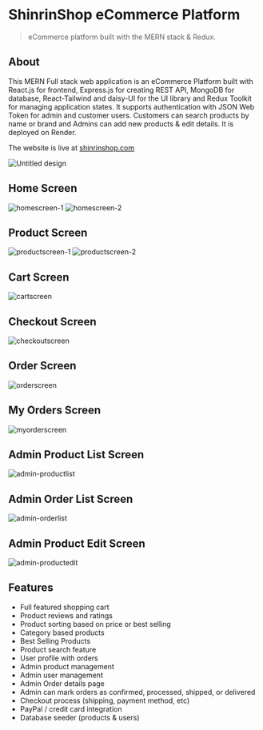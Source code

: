 # ShinrinShop eCommerce Platform
>eCommerce platform built with the MERN stack & Redux.

## About
This MERN Full stack web application is an eCommerce Platform built with React.js for frontend, Express.js for creating REST API, MongoDB for database, React-Tailwind and daisy-UI for the UI library and Redux Toolkit for managing application states. It supports authentication with JSON Web Token for admin and customer users. Customers can search products by name or brand and Admins can add new products & edit details. It is deployed on Render.

The website is live at [shinrinshop.com](https://shinrinshop.onrender.com/)


![Untitled design](https://github.com/user-attachments/assets/7760b94d-bf76-49a4-a5db-86c7e657beda)


## Home Screen
![homescreen-1](https://github.com/user-attachments/assets/26d68e9e-13ae-48f5-ab1a-cbf333a682a5)
![homescreen-2](https://github.com/user-attachments/assets/5f217534-7d84-40e6-9a5a-544a882b04e0)

## Product Screen
![productscreen-1](https://github.com/user-attachments/assets/9963920b-f039-4518-90b4-9545416ffe38)
![productscreen-2](https://github.com/user-attachments/assets/03086f14-8c57-4c9b-a850-61676d620f7f)

## Cart Screen 
![cartscreen](https://github.com/user-attachments/assets/05dd2b7d-2073-485a-aed8-a6370f9d6620)

## Checkout Screen
![checkoutscreen](https://github.com/user-attachments/assets/c855b98c-e1a8-48fa-89dd-8dfe8649a474)

## Order Screen 
![orderscreen](https://github.com/user-attachments/assets/9838d9fc-3efe-43a5-81fc-5a84768364a1)

## My Orders Screen
![myorderscreen](https://github.com/user-attachments/assets/ccde1b26-5c83-417e-aced-d52ff23ea19c)

## Admin Product List Screen
![admin-productlist](https://github.com/user-attachments/assets/1bcf6a37-e669-4c76-bb18-fb8b84877f35)

## Admin Order List Screen
![admin-orderlist](https://github.com/user-attachments/assets/ed8fd949-9cf7-4923-b14c-218a0b44b625)

## Admin Product Edit Screen
![admin-productedit](https://github.com/user-attachments/assets/c6fe66ac-d559-4ae8-8a19-f03e2d7406c8)

## Features

+ Full featured shopping cart
+ Product reviews and ratings
+ Product sorting based on price or best selling
+ Category based products
+ Best Selling Products
+ Product search feature
+ User profile with orders
+ Admin product management
+ Admin user management
+ Admin Order details page
+ Admin can mark orders as confirmed, processed, shipped, or delivered
+ Checkout process (shipping, payment method, etc)
+ PayPal / credit card integration
+ Database seeder (products & users)
  
